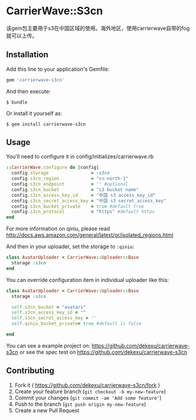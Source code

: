 # CarrierWave::S3cn

该gem包主要用于s3在中国区域的使用。海外地区，使用carrierwave自带的fog就可以上传。
## Installation

Add this line to your application's Gemfile:

```ruby
gem 'carrierwave-s3cn'
```

And then execute:

    $ bundle

Or install it yourself as:

    $ gem install carrierwave-s3cn

## Usage

You'll need to configure it in config/initializes/carrierwave.rb

```ruby
::CarrierWave.configure do |config|
  config.storage                = :s3cn
  config.s3cn_region            = "cn-north-1"
  config.s3cn_endpoint          = '' #optional
  config.s3cn_bucket            = "s3 bucket name"
  config.s3cn_access_key_id     = "中国 s3 access_key_id"
  config.s3cn_secret_access_key = "中国 s3 secret_access_key"
  config.s3cn_bucket_private    = true #default true
  config.s3cn_protocol          = "https" #default https
end
```

For more information on qiniu, please read http://docs.aws.amazon.com/general/latest/gr/isolated_regions.html

And then in your uploader, set the storage to `:qiniu`:

```ruby
class AvatarUploader < CarrierWave::Uploader::Base
  storage :s3cn
end
```

You can override configuration item in individual uploader like this:

```ruby
class AvatarUploader < CarrierWave::Uploader::Base
  storage :s3cn

  self.s3cn_bucket = "avatars"
  self.s3cn_access_key_id = ""
  self.s3cn_secret_access_key = ''
  self.qiniu_bucket_private= true #default is false

end
```
You can see a example project on: https://github.com/dekexu/carrierwave-s3cn
or see the spec test on https://github.com/dekexu/carrierwave-s3cn

## Contributing

1. Fork it ( https://github.com/dekexu/carrierwave-s3cn/fork )
2. Create your feature branch (`git checkout -b my-new-feature`)
3. Commit your changes (`git commit -am 'Add some feature'`)
4. Push to the branch (`git push origin my-new-feature`)
5. Create a new Pull Request
